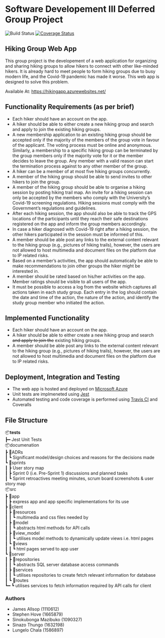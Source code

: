 
# Software Developement III Deferred Group Project
![Build Status](https://travis-ci.com/witseie-elen4010/2021-001-project-def.svg?token=jHshAe29hHKkgqJyWxpK&branch=master)
[![Coverage Status](https://coveralls.io/repos/github/witseie-elen4010/2021-001-project-def/badge.svg?t=gxw4vs)](https://coveralls.io/github/witseie-elen4010/2021-001-project-def)  

## Hiking Group Web App

This group project is the developement of a web application for organizing and sharing hiking groups to allow hikers to connect with other like-minded hikers. It is already hard to meet people to form hiking groups due to busy modern life, and the Covid-19 pandemic has made it worse. This web app is designed to solve this problem.

Available At: https://hikingapp.azurewebsites.net/ 

## Functionality Requirements (as per brief)

- Each hiker should have an account on the app.
- A hiker should be able to either create a new hiking group and search and apply to join the existing hiking groups.
- A new membership application to an existing hiking group should be accepted only if the majority of the members of the group vote in favour of the applicant. The voting process must be online and anonymous. Similarly, a membership to a specific hiking group can be terminated by the group members only if the majority vote for it or the member decides to leave the group. Any member with a valid reason can start the termination process against to any other member of the group.
- A hiker can be a member of at most five hiking groups concurrently. 
- A member of the hiking group should be able to send invites to other hikers to join the group.
- A member of the hiking group should be able to organise a hiking session by posting hiking trail map. An invite for a hiking session can only be accepted by the members who comply with the University’s Covid-19 screening regulations. Hiking sessions must comply with the Government’s regulations and guidelines.
- After each hiking session, the app should also be able to track the GPS locations of the participants until they reach their safe destinations registered on the app and inform the group members accordingly.
- In case a hiker diagnosed with Covid-19 right after a hiking session, the other hikers participated in the session must be informed of this.
- A member should be able post any links to the external content relevant to the hiking group (e.g., pictures of hiking trails), however, the users are not allowed to host multimedia and document files on the platform due to IP related risks.
- Based on a member’s activities, the app should automatically be able to make recommendations to join other groups the hiker might be interested in.
- A member should be rated based on his/her activities on the app. Member ratings should be visible to all users of the app.
- It must be possible to access a log from the website which captures all actions taken in each study group. Each entry in the log should contain the date and time of the action, the nature of the action, and identify the study group member who initiated the action.

## Implemented Functionality
- Each hiker should have an account on the app.  
- A hiker should be able to either create a new hiking group and search ~~and apply to join the~~ existing hiking groups.  
- A member should be able post any links to the external content relevant to the hiking group (e.g., pictures of hiking trails), however, the users are not allowed to host multimedia and document files on the platform due to IP related risks.

## Deployment, Integration and Testing
- The web app is hosted and deployed on [Microsoft Azure](https://azure.microsoft.com/en-us/)
- Unit tests are implmeneted using [Jest](https://jestjs.io/)
- Automated testing and code coverage is performed using [Travis CI](https://travis-ci.org/) and Coveralls

## File Structure  
📦__tests__  
 ┣━ Jest Unit Tests  
📦documenation  
 ┣ 📂ADRs  
 ┃ ┗ Significant model/design choices and reasons for the decisions made  
 ┗ 📂sprints  
 ┃ ┣ User story map   
 ┃ ┣ Sprint 0 (i.e. Pre-Sprint 1) discussions and planned tasks  
 ┃ ┗  Sprint retroactives meeting minutes, scrum board screenshots \& user story map   
📦src  
 ┣ 📂app  
 ┃ ┣ express app and app specific implementations for its use  
 ┣ 📂client  
 ┃ ┣ 📂resources  
 ┃ ┃ ┗ multimedia and css files needed by  
 ┃ ┣ 📂model  
 ┃ ┃ ┗ abstracts html methods for API calls  
 ┃ ┣ 📂view_model  
 ┃ ┃ ┗ utilises model methods to dynamically update views i.e. html pages  
 ┃ ┗ 📂views  
 ┃ ┃ ┗ html pages served to app user  
 ┗ 📂server  
 ┃ ┣ 📂repositories  
 ┃ ┃ ┗  abstracts SQL server database access commands  
 ┃ ┣ 📂services  
 ┃ ┃ ┗  utilises repositories to create fetch relevant information for database  
 ┃ ┗ 📂routes  
 ┗━  ┗  utilises services to fetch information required by API calls for client 

 ### Authors
- James Allsop (1110612)
- Stephen Hove (1665879)
- Sinokubonga Mazibuko (1090327)
- Sinazo Thungo (1632198)
- Lungelo Chala (1586897) 